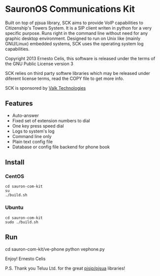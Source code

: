 SauronOS Communications Kit
===========================

Built on top of pjsua library, SCK aims to provide VoIP capabilities to
Citizenship's Towers System. It is a SIP client writen in python for a
very specific purpose. Runs right in the command line without need for
any graphic desktop environment. Designed to run on Unix like (mainly
GNU/Linux) embedded systems, SCK uses the operating system log
capabilities.

Copyright 2013 Ernesto Celis, this software is released under the terms
of the GNU Public License version 3

SCK relies on third party softwre libraries which may be released under
diferent license terms, read the COPY file to get more info.

SCK is sponsored by [Valk Technologies](http://valktechnologies.com/)

Features
--------

* Auto-answer
* Fixed set of extension numbers to dial
* One key press speed dial
* Logs to system's log
* Command line only
* Plain text config file
* Database or config file backend for phone book


Install
-------

### CentOS 

    cd sauron-com-kit
    su
    ./build.sh

### Ubuntu

    cd sauron-com-kit
    sudo ./build.sh


Run
---

   cd sauron-com-kit/ve-phone
   python vephone.py


Enjoy!
Ernesto Celis

P.S. Thank you Teluu Ltd. for the great [pjsip/pjsua](http://www.pjsip.org/) libraries!
